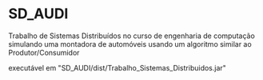 # SD_AUDI
Trabalho de Sistemas Distribuídos no curso de engenharia de computação simulando uma montadora de automóveis usando um algoritmo similar ao Produtor/Consumidor

executável em "SD_AUDI/dist/Trabalho_Sistemas_Distribuidos.jar"
